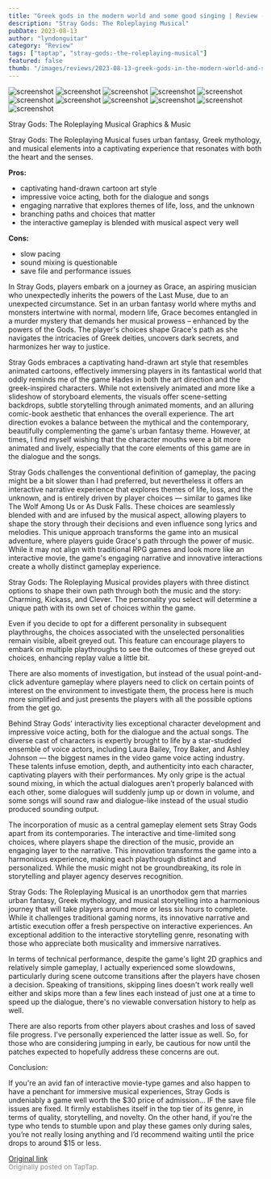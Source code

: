 ```yaml
---
title: "Greek gods in the modern world and some good singing | Review - Stray Gods: The Roleplaying Musical"
description: "Stray Gods: The Roleplaying Musical"
pubDate: 2023-08-13
author: "lyndonguitar"
category: "Review"
tags: ["taptap", "stray-gods:-the-roleplaying-musical"]
featured: false
thumb: "/images/reviews/2023-08-13-greek-gods-in-the-modern-world-and-some-good-singing--review---stray-gods-the-roleplaying-0.avif"
---
```


<div class="gallery">
  <img src="/images/reviews/2023-08-13-greek-gods-in-the-modern-world-and-some-good-singing--review---stray-gods-the-roleplaying-0.avif" alt="screenshot" />
  <img src="/images/reviews/2023-08-13-greek-gods-in-the-modern-world-and-some-good-singing--review---stray-gods-the-roleplaying-1.avif" alt="screenshot" />
  <img src="/images/reviews/2023-08-13-greek-gods-in-the-modern-world-and-some-good-singing--review---stray-gods-the-roleplaying-2.avif" alt="screenshot" />
  <img src="/images/reviews/2023-08-13-greek-gods-in-the-modern-world-and-some-good-singing--review---stray-gods-the-roleplaying-3.avif" alt="screenshot" />
  <img src="/images/reviews/2023-08-13-greek-gods-in-the-modern-world-and-some-good-singing--review---stray-gods-the-roleplaying-4.avif" alt="screenshot" />
  <img src="/images/reviews/2023-08-13-greek-gods-in-the-modern-world-and-some-good-singing--review---stray-gods-the-roleplaying-5.avif" alt="screenshot" />
  <img src="/images/reviews/2023-08-13-greek-gods-in-the-modern-world-and-some-good-singing--review---stray-gods-the-roleplaying-6.avif" alt="screenshot" />
  <img src="/images/reviews/2023-08-13-greek-gods-in-the-modern-world-and-some-good-singing--review---stray-gods-the-roleplaying-7.avif" alt="screenshot" />
  <img src="/images/reviews/2023-08-13-greek-gods-in-the-modern-world-and-some-good-singing--review---stray-gods-the-roleplaying-8.avif" alt="screenshot" />
  <img src="/images/reviews/2023-08-13-greek-gods-in-the-modern-world-and-some-good-singing--review---stray-gods-the-roleplaying-9.avif" alt="screenshot" />
  <img src="/images/reviews/2023-08-13-greek-gods-in-the-modern-world-and-some-good-singing--review---stray-gods-the-roleplaying-10.avif" alt="screenshot" />
</div>

Stray Gods: The Roleplaying Musical
Graphics & Music

Stray Gods: The Roleplaying Musical fuses urban fantasy, Greek mythology, and musical elements into a captivating experience that resonates with both the heart and the senses.


**Pros:**
- captivating hand-drawn cartoon art style
- impressive voice acting, both for the dialogue and songs
- engaging narrative that explores themes of life, loss, and the unknown
- branching paths and choices that matter
- the interactive gameplay is blended with musical aspect very well



**Cons:**
- slow pacing
- sound mixing is questionable
- save file and performance issues


In Stray Gods, players embark on a journey as Grace, an aspiring musician who unexpectedly inherits the powers of the Last Muse, due to an unexpected circumstance. Set in an urban fantasy world where myths and monsters intertwine with normal, modern life, Grace becomes entangled in a murder mystery that demands her musical prowess – enhanced by the powers of the Gods. The player's choices shape Grace's path as she navigates the intricacies of Greek deities, uncovers dark secrets, and harmonizes her way to justice.

Stray Gods embraces a captivating hand-drawn art style that resembles animated cartoons, effectively immersing players in its fantastical world that oddly reminds me of the game Hades in both the art direction and the greek-inspired characters. While not extensively animated and more like a slideshow of storyboard elements, the visuals offer scene-setting backdrops, subtle storytelling through animated moments, and an alluring comic-book aesthetic that enhances the overall experience. The art direction evokes a balance between the mythical and the contemporary, beautifully complementing the game's urban fantasy theme. However, at times, I find myself wishing that the character mouths were a bit more animated and lively, especially that the core elements of this game are in the dialogue and the songs.

Stray Gods challenges the conventional definition of gameplay, the pacing might be a bit slower than I had preferred, but nevertheless it offers an interactive narrative experience that explores themes of life, loss, and the unknown, and is entirely driven by player choices — similar to games like The Wolf Among Us or As Dusk Falls. These choices are seamlessly blended with and are infused by the musical aspect, allowing players to shape the story through their decisions and even influence song lyrics and melodies. This unique approach transforms the game into an musical adventure, where players guide Grace's path through the power of music. While it may not align with traditional RPG games and look more like an interactive movie, the game's engaging narrative and innovative interactions create a wholly distinct gameplay experience.

Stray Gods: The Roleplaying Musical provides players with three distinct options to shape their own path through both the music and the story: Charming, Kickass, and Clever. The personality you select will determine a unique path with its own set of choices within the game.

Even if you decide to opt for a different personality in subsequent playthroughs, the choices associated with the unselected personalities remain visible, albeit greyed out. This feature can encourage players to embark on multiple playthroughs to see the outcomes of these greyed out choices, enhancing replay value a little bit.

There are also moments of investigation, but instead of the usual point-and-click adventure gameplay where players need to click on certain points of interest on the environment to investigate them, the process here is much more simplified and just presents the players with all the possible options from the get go.

Behind Stray Gods' interactivity lies exceptional character development and impressive voice acting, both for the dialogue and the actual songs. The diverse cast of characters is expertly brought to life by a star-studded ensemble of voice actors, including Laura Bailey, Troy Baker, and Ashley Johnson — the biggest names in the video game voice acting industry. These talents infuse emotion, depth, and authenticity into each character, captivating players with their performances. My only gripe is the actual sound mixing, in which the actual dialogues aren’t properly balanced with each other, some dialogues will suddenly jump up or down in volume, and some songs will sound raw and dialogue-like instead of the usual studio produced sounding output.

The incorporation of music as a central gameplay element sets Stray Gods apart from its contemporaries. The interactive and time-limited song choices, where players shape the direction of the music, provide an engaging layer to the narrative. This innovation transforms the game into a harmonious experience, making each playthrough distinct and personalized. While the music might not be groundbreaking, its role in storytelling and player agency deserves recognition.

Stray Gods: The Roleplaying Musical is an unorthodox gem that marries urban fantasy, Greek mythology, and musical storytelling into a harmonious journey that will take players around more or less six hours to complete. While it challenges traditional gaming norms, its innovative narrative and artistic execution offer a fresh perspective on interactive experiences. An exceptional addition to the interactive storytelling genre, resonating with those who appreciate both musicality and immersive narratives.

In terms of technical performance, despite the game's light 2D graphics and relatively simple gameplay, I actually experienced some slowdowns, particularly during scene outcome transitions after the players have chosen a decision. Speaking of transitions, skipping lines doesn't work really well either and skips more than a few lines each instead of just one at a time to speed up the dialogue, there's no viewable conversation history to help as well.

There are also reports from other players about crashes and loss of saved file progress. I've personally experienced the latter issue as well. So, for those who are considering jumping in early, be cautious for now until the patches expected to hopefully address these concerns are out.

Conclusion:

If you're an avid fan of interactive movie-type games and also happen to have a penchant for immersive musical experiences, Stray Gods is undeniably a game well worth the $30 price of admission… IF the save file issues are fixed. It firmly establishes itself in the top tier of its genre, in terms of quality, storytelling, and novelty. On the other hand, if you're the type who tends to stumble upon and play these games only during sales, you’re not really losing anything and I’d recommend waiting until the price drops to around $15 or less.

[Original link](https://www.taptap.io/post/6136708)<br><span style="font-size: 0.95em; color: #888;">Originally posted on TapTap.</span>

